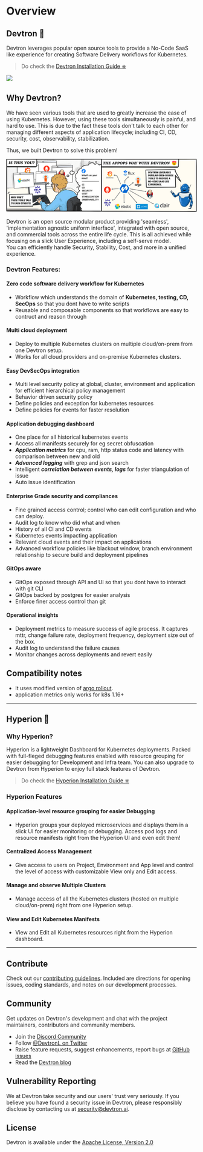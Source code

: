 # Overview

## Devtron 🚀
Devtron leverages popular open source tools to provide a No-Code SaaS like experience for creating Software Delivery workflows for Kubernetes.

> Do check the [Devtron Installation Guide ⎈](setup/install/README.md)


![](.gitbook/assets/preview%20%281%29%20%282%29.gif)


## Why Devtron?

We have seen various tools that are used to greatly increase the ease of using Kubernetes. However, using these tools simultaneously is painful, and hard to use. This is due to the fact these tools don't talk to each other for managing different aspects of application lifecycle; including CI, CD, security, cost, observability, stabilization.

Thus, we built Devtron to solve this problem!

<p align="center"><img src="../assets/readme-comic.png"></p>

Devtron is an open source modular product providing 'seamless', 'implementation agnostic uniform interface', integrated  with open source, and commercial tools across the entire life cycle. This is all achieved while focusing on a slick User Experience, including a self-serve model.
<br>
You can efficiently handle Security, Stability, Cost, and more in a unified experience.




### Devtron Features:

#### Zero code software delivery workflow for Kubernetes

* Workflow which understands the domain of **Kubernetes, testing, CD, SecOps** so that you dont have to write scripts
* Reusable and composable components so that workflows are easy to contruct and reason through

#### Multi cloud deployment

* Deploy to multiple Kubernetes clusters on multiple cloud/on-prem from one Devtron setup.
* Works for all cloud providers and on-premise Kubernetes clusters.


#### Easy DevSecOps integration

* Multi level security policy at global, cluster, environment and application for efficient hierarchical policy management
* Behavior driven security policy
* Define policies and exception for kubernetes resources
* Define policies for events for faster resolution

#### Application debugging dashboard

* One place for all historical kubernetes events
* Access all manifests securely for eg secret obfuscation
* _**Application metrics**_ for cpu, ram, http status code and latency with comparison between new and old
* _**Advanced logging**_ with grep and json search
* Intelligent _**correlation between events, logs**_ for faster triangulation of issue
* Auto issue identification

#### Enterprise Grade security and compliances

* Fine grained access control; control who can edit configuration and who can deploy.
* Audit log to know who did what and when
* History of all CI and CD events
* Kubernetes events impacting application
* Relevant cloud events and their impact on applications
* Advanced workflow policies like blackout window, branch environment relationship to secure build and deployment pipelines

#### GitOps aware

* GitOps exposed through API and UI so that you dont have to interact with git CLI
* GitOps backed by postgres for easier analysis
* Enforce finer access control than git

#### Operational insights

* Deployment metrics to measure success of agile process. It captures mttr, change failure rate, deployment frequency, deployment size out of the box.
* Audit log to understand the failure causes
* Monitor changes across deployments and revert easily

## Compatibility notes

* It uses modified version of [argo rollout](https://argoproj.github.io/argo-rollouts/).
* application metrics only works for k8s 1.16+

---

## Hyperion 🦹

### Why Hyperion?
Hyperion is a lightweight Dashboard for Kubernetes deployments. Packed with full-fleged debugging features enabled with resource grouping for easier debugging for Development and Infra team.
You can also upgrade to Devtron from Hyperion to enjoy full stack features of Devtron.

> Do check the [Hyperion Installation Guide ⎈](hyperion/setup/install/README.md)

### Hyperion Features

#### Application-level resource grouping for easier Debugging
- Hyperion groups your deployed microservices and displays them in a slick UI for easier monitoring or debugging. Access pod logs and resource manifests right from the Hyperion UI and even edit them!

#### Centralized Access Management
- Give access to users on Project, Environment and App level and control the level of access with customizable View only and Edit access.

#### Manage and observe Multiple Clusters
- Manage access of all the Kubernetes clusters (hosted on multiple cloud/on-prem) right from one Hyperion setup.

#### View and Edit Kubernetes Manifests
- View and Edit all Kubernetes resources right from the Hyperion dashboard.


---

## Contribute

Check out our [contributing guidelines](https://github.com/devtron-labs/devtron/blob/main/CONTRIBUTING.md). Included are directions for opening issues, coding standards, and notes on our development processes.


## Community

Get updates on Devtron's development and chat with the project maintainers, contributors and community members.

* Join the [Discord Community](https://discord.gg/jsRG5qx2gp)
* Follow [@DevtronL on Twitter](https://twitter.com/DevtronL)
* Raise feature requests, suggest enhancements, report bugs at [GitHub issues](https://github.com/devtron-labs/devtron/issues)
* Read the [Devtron blog](https://devtron.ai/blog/)

## Vulnerability Reporting

We at Devtron take security and our users' trust very seriously. If you believe you have found a security issue in Devtron, please responsibly disclose by contacting us at security@devtron.ai.

## License

Devtron is available under the [Apache License, Version 2.0](https://github.com/devtron-labs/devtron/blob/main/LICENSE)